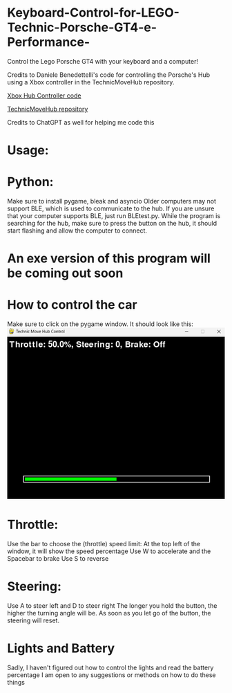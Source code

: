 # Keyboard-Control-for-LEGO-Technic-Porsche-GT4-e-Performance-
Control the Lego Porsche GT4 with your keyboard and a computer!

Credits to Daniele Benedettelli's code for controlling the Porsche's Hub using a Xbox controller in the TechnicMoveHub repository. 

[Xbox Hub Controller code](https://github.com/DanieleBenedettelli/TechnicMoveHub/blob/main/LEGO%20Technic%2042176%20XBOX%20RC.py)

[TechnicMoveHub repository](https://github.com/DanieleBenedettelli/TechnicMoveHub/tree/main)

Credits to ChatGPT as well for helping me code this

# Usage: 

# Python:

Make sure to install pygame, bleak and asyncio
Older computers may not support BLE, which is used to communicate to the hub. If you are unsure that your computer supports BLE, just run BLEtest.py.
While the program is searching for the hub, make sure to press the button on the hub, it should start flashing and allow the computer to connect.

# An exe version of this program will be coming out soon

# How to control the car
Make sure to click on the pygame window.
It should look like this:
![Pygame Window](assets/PygameExample.png)

# Throttle:

Use the bar to choose the (throttle) speed limit:
At the top left of the window, it will show the speed percentage
Use W to accelerate and the Spacebar to brake
Use S to reverse

# Steering:

Use A to steer left and D to steer right
The longer you hold the button, the higher the turning angle will be. 
As soon as you let go of the button, the steering will reset.

# Lights and Battery

Sadly, I haven't figured out how to control the lights and read the battery percentage
I am open to any suggestions or methods on how to do these things


